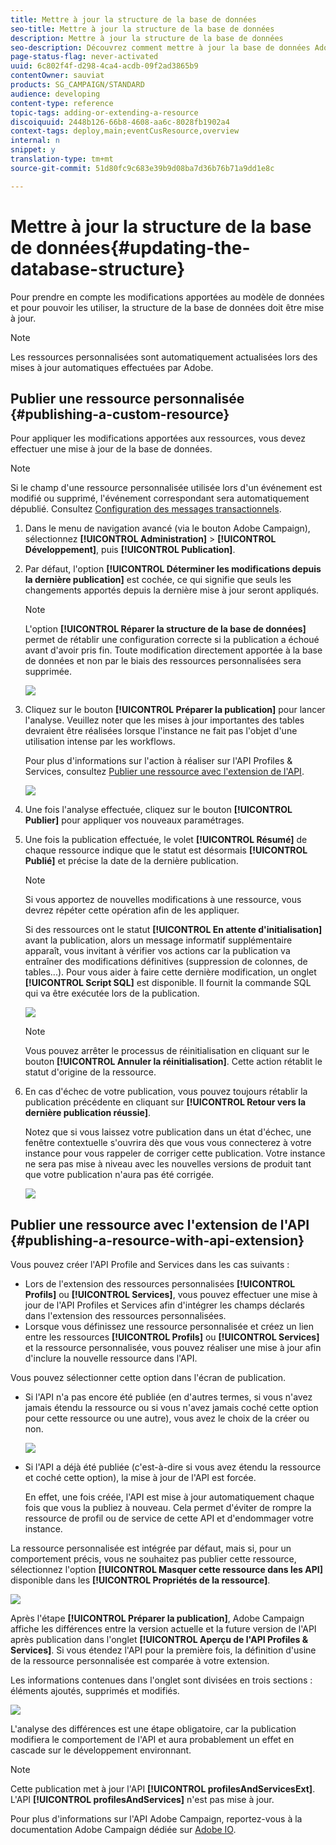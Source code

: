 ```yaml
---
title: Mettre à jour la structure de la base de données
seo-title: Mettre à jour la structure de la base de données
description: Mettre à jour la structure de la base de données
seo-description: Découvrez comment mettre à jour la base de données Adobe Campaign.
page-status-flag: never-activated
uuid: 6c802f4f-d298-4ca4-acdb-09f2ad3865b9
contentOwner: sauviat
products: SG_CAMPAIGN/STANDARD
audience: developing
content-type: reference
topic-tags: adding-or-extending-a-resource
discoiquuid: 2448b126-66b8-4608-aa6c-8028fb1902a4
context-tags: deploy,main;eventCusResource,overview
internal: n
snippet: y
translation-type: tm+mt
source-git-commit: 51d80fc9c683e39b9d08ba7d36b76b71a9dd1e8c

---
```



# Mettre à jour la structure de la base de données{#updating-the-database-structure}

Pour prendre en compte les modifications apportées au modèle de données et pour pouvoir les utiliser, la structure de la base de données doit être mise à jour.

>[!NOTE]
>
>Les ressources personnalisées sont automatiquement actualisées lors des mises à jour automatiques effectuées par Adobe.

## Publier une ressource personnalisée  {#publishing-a-custom-resource}

Pour appliquer les modifications apportées aux ressources, vous devez effectuer une mise à jour de la base de données.

>[!NOTE]
>
>Si le champ d'une ressource personnalisée utilisée lors d'un événement est modifié ou supprimé, l'événement correspondant sera automatiquement dépublié. Consultez [Configuration des messages transactionnels](../../administration/using/configuring-transactional-messaging.md).

1. Dans le menu de navigation avancé (via le bouton Adobe Campaign), sélectionnez **[!UICONTROL Administration]** &gt; **[!UICONTROL Développement]**, puis **[!UICONTROL Publication]**.
1. Par défaut, l'option **[!UICONTROL Déterminer les modifications depuis la dernière publication]** est cochée, ce qui signifie que seuls les changements apportés depuis la dernière mise à jour seront appliqués.

   >[!NOTE]
   >
   >L'option **[!UICONTROL Réparer la structure de la base de données]** permet de rétablir une configuration correcte si la publication a échoué avant d'avoir pris fin. Toute modification directement apportée à la base de données et non par le biais des ressources personnalisées sera supprimée.

   ![](assets/schema_extension_12.png)

1. Cliquez sur le bouton **[!UICONTROL Préparer la publication]** pour lancer l'analyse. Veuillez noter que les mises à jour importantes des tables devraient être réalisées lorsque l'instance ne fait pas l'objet d'une utilisation intense par les workflows.

   Pour plus d'informations sur l'action à réaliser sur l'API Profiles &amp; Services, consultez [Publier une ressource avec l'extension de l'API](#publishing-a-resource-with-api-extension).

   ![](assets/schema_extension_13.png)

1. Une fois l'analyse effectuée, cliquez sur le bouton **[!UICONTROL Publier]** pour appliquer vos nouveaux paramétrages.
1. Une fois la publication effectuée, le volet **[!UICONTROL Résumé]** de chaque ressource indique que le statut est désormais **[!UICONTROL Publié]** et précise la date de la dernière publication.

   >[!NOTE]
   >
   >Si vous apportez de nouvelles modifications à une ressource, vous devrez répéter cette opération afin de les appliquer.

   Si des ressources ont le statut **[!UICONTROL En attente d'initialisation]** avant la publication, alors un message informatif supplémentaire apparaît, vous invitant à vérifier vos actions car la publication va entraîner des modifications définitives (suppression de colonnes, de tables...). Pour vous aider à faire cette dernière modification, un onglet **[!UICONTROL Script SQL]** est disponible. Il fournit la commande SQL qui va être exécutée lors de la publication.

   ![](assets/schema_extension_scriptsql.png)

   >[!NOTE]
   >
   >Vous pouvez arrêter le processus de réinitialisation en cliquant sur le bouton **[!UICONTROL Annuler la réinitialisation]**. Cette action rétablit le statut d'origine de la ressource.

1. En cas d'échec de votre publication, vous pouvez toujours rétablir la publication précédente en cliquant sur **[!UICONTROL Retour vers la dernière publication réussie]**.

   Notez que si vous laissez votre publication dans un état d'échec, une fenêtre contextuelle s'ouvrira dès que vous vous connecterez à votre instance pour vous rappeler de corriger cette publication. Votre instance ne sera pas mise à niveau avec les nouvelles versions de produit tant que votre publication n'aura pas été corrigée.

   ![](assets/schema_extension_31.png)

## Publier une ressource avec l'extension de l'API  {#publishing-a-resource-with-api-extension}

Vous pouvez créer l'API Profile and Services dans les cas suivants :

* Lors de l'extension des ressources personnalisées **[!UICONTROL Profils]** ou **[!UICONTROL Services]**, vous pouvez effectuer une mise à jour de l'API Profiles et Services afin d'intégrer les champs déclarés dans l'extension des ressources personnalisées.
* Lorsque vous définissez une ressource personnalisée et créez un lien entre les ressources **[!UICONTROL Profils]** ou **[!UICONTROL Services]** et la ressource personnalisée, vous pouvez réaliser une mise à jour afin d'inclure la nouvelle ressource dans l'API.

Vous pouvez sélectionner cette option dans l'écran de publication.

* Si l'API n'a pas encore été publiée (en d'autres termes, si vous n'avez jamais étendu la ressource ou si vous n'avez jamais coché cette option pour cette ressource ou une autre), vous avez le choix de la créer ou non.

   ![](assets/create-profile-and-services-api.png)

* Si l'API a déjà été publiée (c'est-à-dire si vous avez étendu la ressource et coché cette option), la mise à jour de l'API est forcée.

   En effet, une fois créée, l'API est mise à jour automatiquement chaque fois que vous la publiez à nouveau. Cela permet d'éviter de rompre la ressource de profil ou de service de cette API et d'endommager votre instance.

La ressource personnalisée est intégrée par défaut, mais si, pour un comportement précis, vous ne souhaitez pas publier cette ressource, sélectionnez l'option **[!UICONTROL Masquer cette ressource dans les API]** disponible dans les **[!UICONTROL Propriétés de la ressource]**.

![](assets/removefromextoption.png)

Après l'étape **[!UICONTROL Préparer la publication]**, Adobe Campaign affiche les différences entre la version actuelle et la future version de l'API après publication dans l'onglet **[!UICONTROL Aperçu de l'API Profiles &amp; Services]**. Si vous étendez l'API pour la première fois, la définition d'usine de la ressource personnalisée est comparée à votre extension.

Les informations contenues dans l'onglet sont divisées en trois sections : éléments ajoutés, supprimés et modifiés.

![](assets/extendpandsapi_diff.png)

L'analyse des différences est une étape obligatoire, car la publication modifiera le comportement de l'API et aura probablement un effet en cascade sur le développement environnant.

>[!NOTE]
>
>Cette publication met à jour l'API **[!UICONTROL profilesAndServicesExt]**. L'API **[!UICONTROL profilesAndServices]** n'est pas mise à jour.

Pour plus d'informations sur l'API Adobe Campaign, reportez-vous à la documentation Adobe Campaign dédiée sur [Adobe IO](https://docs.campaign.adobe.com/doc/standard/en/adobeio.html).
